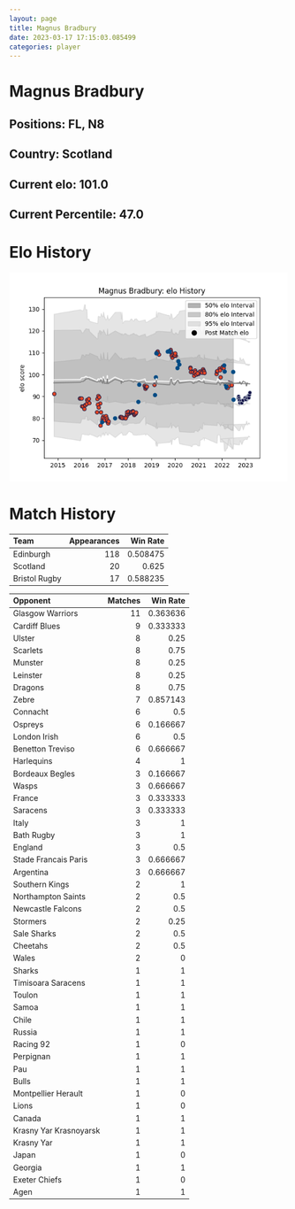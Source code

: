 ```yaml
---  
layout: page  
title: Magnus Bradbury  
date: 2023-03-17 17:15:03.085499  
categories: player  
---
```

# Magnus Bradbury

## Positions: FL, N8

## Country: Scotland

## Current elo: 101.0

## Current Percentile: 47.0

# Elo History


![elo history](history_MagnusBradbury.png)
# Match History


| Team          |   Appearances |   Win Rate |
|:--------------|--------------:|-----------:|
| Edinburgh     |           118 |   0.508475 |
| Scotland      |            20 |   0.625    |
| Bristol Rugby |            17 |   0.588235 |

| Opponent               |   Matches |   Win Rate |
|:-----------------------|----------:|-----------:|
| Glasgow Warriors       |        11 |   0.363636 |
| Cardiff Blues          |         9 |   0.333333 |
| Ulster                 |         8 |   0.25     |
| Scarlets               |         8 |   0.75     |
| Munster                |         8 |   0.25     |
| Leinster               |         8 |   0.25     |
| Dragons                |         8 |   0.75     |
| Zebre                  |         7 |   0.857143 |
| Connacht               |         6 |   0.5      |
| Ospreys                |         6 |   0.166667 |
| London Irish           |         6 |   0.5      |
| Benetton Treviso       |         6 |   0.666667 |
| Harlequins             |         4 |   1        |
| Bordeaux Begles        |         3 |   0.166667 |
| Wasps                  |         3 |   0.666667 |
| France                 |         3 |   0.333333 |
| Saracens               |         3 |   0.333333 |
| Italy                  |         3 |   1        |
| Bath Rugby             |         3 |   1        |
| England                |         3 |   0.5      |
| Stade Francais Paris   |         3 |   0.666667 |
| Argentina              |         3 |   0.666667 |
| Southern Kings         |         2 |   1        |
| Northampton Saints     |         2 |   0.5      |
| Newcastle Falcons      |         2 |   0.5      |
| Stormers               |         2 |   0.25     |
| Sale Sharks            |         2 |   0.5      |
| Cheetahs               |         2 |   0.5      |
| Wales                  |         2 |   0        |
| Sharks                 |         1 |   1        |
| Timisoara Saracens     |         1 |   1        |
| Toulon                 |         1 |   1        |
| Samoa                  |         1 |   1        |
| Chile                  |         1 |   1        |
| Russia                 |         1 |   1        |
| Racing 92              |         1 |   0        |
| Perpignan              |         1 |   1        |
| Pau                    |         1 |   1        |
| Bulls                  |         1 |   1        |
| Montpellier Herault    |         1 |   0        |
| Lions                  |         1 |   0        |
| Canada                 |         1 |   1        |
| Krasny Yar Krasnoyarsk |         1 |   1        |
| Krasny Yar             |         1 |   1        |
| Japan                  |         1 |   0        |
| Georgia                |         1 |   1        |
| Exeter Chiefs          |         1 |   0        |
| Agen                   |         1 |   1        |